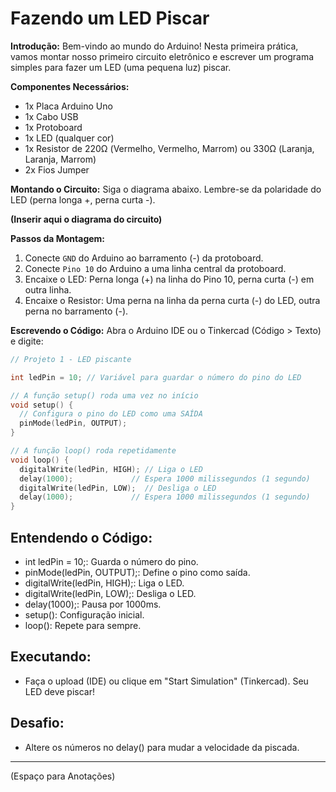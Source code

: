 # Fazendo um LED Piscar

**Introdução:**
Bem-vindo ao mundo do Arduino! Nesta primeira prática, vamos montar nosso primeiro circuito eletrônico e escrever um programa simples para fazer um LED (uma pequena luz) piscar.

**Componentes Necessários:**
*   1x Placa Arduino Uno
*   1x Cabo USB
*   1x Protoboard
*   1x LED (qualquer cor)
*   1x Resistor de 220Ω (Vermelho, Vermelho, Marrom) ou 330Ω (Laranja, Laranja, Marrom)
*   2x Fios Jumper

**Montando o Circuito:**
Siga o diagrama abaixo. Lembre-se da polaridade do LED (perna longa +, perna curta -).

**(Inserir aqui o diagrama do circuito)**

**Passos da Montagem:**
1.  Conecte `GND` do Arduino ao barramento (-) da protoboard.
2.  Conecte `Pino 10` do Arduino a uma linha central da protoboard.
3.  Encaixe o LED: Perna longa (+) na linha do Pino 10, perna curta (-) em outra linha.
4.  Encaixe o Resistor: Uma perna na linha da perna curta (-) do LED, outra perna no barramento (-).

**Escrevendo o Código:**
Abra o Arduino IDE ou o Tinkercad (Código > Texto) e digite:

```c++
// Projeto 1 - LED piscante

int ledPin = 10; // Variável para guardar o número do pino do LED

// A função setup() roda uma vez no início
void setup() {
  // Configura o pino do LED como uma SAÍDA
  pinMode(ledPin, OUTPUT);
}

// A função loop() roda repetidamente
void loop() {
  digitalWrite(ledPin, HIGH); // Liga o LED
  delay(1000);             // Espera 1000 milissegundos (1 segundo)
  digitalWrite(ledPin, LOW);  // Desliga o LED
  delay(1000);             // Espera 1000 milissegundos (1 segundo)
}
```
Entendendo o Código:
-------------------------------------
* int ledPin = 10;: Guarda o número do pino.
* pinMode(ledPin, OUTPUT);: Define o pino como saída. 
* digitalWrite(ledPin, HIGH);: Liga o LED.
* digitalWrite(ledPin, LOW);: Desliga o LED.
* delay(1000);: Pausa por 1000ms.
* setup(): Configuração inicial.
* loop(): Repete para sempre.

Executando:
-------------------------------------
* Faça o upload (IDE) ou clique em "Start Simulation" (Tinkercad). Seu LED deve piscar!

Desafio:
-------------------------------------
* Altere os números no delay() para mudar a velocidade da piscada.

-------------------------------------
(Espaço para Anotações)

